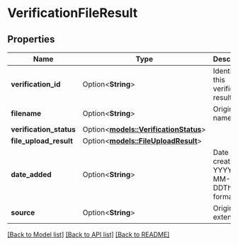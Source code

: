 # VerificationFileResult

## Properties

Name | Type | Description | Notes
------------ | ------------- | ------------- | -------------
**verification_id** | Option<**String**> | Identifier of this verification result | [optional]
**filename** | Option<**String**> | Origin file name | [optional]
**verification_status** | Option<[**models::VerificationStatus**](VerificationStatus.md)> |  | [optional]
**file_upload_result** | Option<[**models::FileUploadResult**](FileUploadResult.md)> |  | [optional]
**date_added** | Option<**String**> | Date of creation in YYYY-MM-DDThh:ii:ss format | [optional]
**source** | Option<**String**> | Origin file extension | [optional]

[[Back to Model list]](../README.md#documentation-for-models) [[Back to API list]](../README.md#documentation-for-api-endpoints) [[Back to README]](../README.md)



